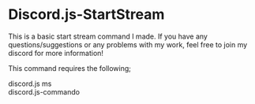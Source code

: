 # Discord.js-StartStream
This is a basic start stream command I made. If you have any questions/suggestions or any problems with my work, feel free to join my discord for more information! 

This command requires the following;

discord.js 
ms  
discord.js-commando
